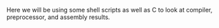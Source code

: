 Here we will be using some shell scripts as well as C to look at compiler, preprocessor, and assembly results.
